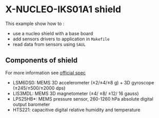 # X-NUCLEO-IKS01A1 shield

This example show how to :

* use a nucleo shield with a base board
* add sensors drivers to application in `Makefile`
* read data from sensors using `SAUL`

## Components of shield

For more information see [official spec](https://www.st.com/en/ecosystems/x-nucleo-iks01a1.html)

* LSM6DS0: MEMS 3D accelerometer (±2/±4/±8 g) + 3D gyroscope (±245/±500/±2000 dps)
* LIS3MDL: MEMS 3D magnetometer (±4/ ±8/ ±12/ 16 gauss)
* LPS25HB*: MEMS pressure sensor, 260-1260 hPa absolute digital output barometer
* HTS221: capacitive digital relative humidity and temperature 
